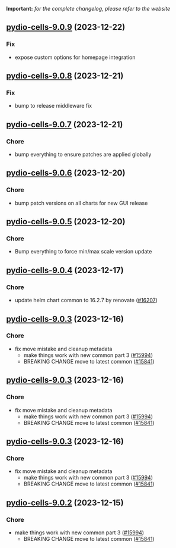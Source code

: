 **Important:**
*for the complete changelog, please refer to the website*




## [pydio-cells-9.0.9](https://github.com/truecharts/charts/compare/pydio-cells-9.0.8...pydio-cells-9.0.9) (2023-12-22)

### Fix

- expose custom options for homepage integration
  
  


## [pydio-cells-9.0.8](https://github.com/truecharts/charts/compare/pydio-cells-9.0.7...pydio-cells-9.0.8) (2023-12-21)

### Fix

- bump to release middleware fix
  
  


## [pydio-cells-9.0.7](https://github.com/truecharts/charts/compare/pydio-cells-9.0.6...pydio-cells-9.0.7) (2023-12-21)

### Chore

- bump everything to ensure patches are applied globally
  
  


## [pydio-cells-9.0.6](https://github.com/truecharts/charts/compare/pydio-cells-9.0.5...pydio-cells-9.0.6) (2023-12-20)

### Chore

- bump patch versions on all charts for new GUI release
  
  


## [pydio-cells-9.0.5](https://github.com/truecharts/charts/compare/pydio-cells-9.0.4...pydio-cells-9.0.5) (2023-12-20)

### Chore

- Bump everything to force min/max scale version update
  
  


## [pydio-cells-9.0.4](https://github.com/truecharts/charts/compare/pydio-cells-9.0.3...pydio-cells-9.0.4) (2023-12-17)

### Chore

- update helm chart common to 16.2.7 by renovate ([#16207](https://github.com/truecharts/charts/issues/16207))
  
  


## [pydio-cells-9.0.3](https://github.com/truecharts/charts/compare/pydio-cells-8.0.3...pydio-cells-9.0.3) (2023-12-16)

### Chore

- fix move mistake and cleanup metadata
  - make things work with new common part 3 ([#15994](https://github.com/truecharts/charts/issues/15994))
  - BREAKING CHANGE move to latest common ([#15841](https://github.com/truecharts/charts/issues/15841))
  
  


## [pydio-cells-9.0.3](https://github.com/truecharts/charts/compare/pydio-cells-8.0.3...pydio-cells-9.0.3) (2023-12-16)

### Chore

- fix move mistake and cleanup metadata
  - make things work with new common part 3 ([#15994](https://github.com/truecharts/charts/issues/15994))
  - BREAKING CHANGE move to latest common ([#15841](https://github.com/truecharts/charts/issues/15841))
  
  


## [pydio-cells-9.0.3](https://github.com/truecharts/charts/compare/pydio-cells-8.0.3...pydio-cells-9.0.3) (2023-12-16)

### Chore

- fix move mistake and cleanup metadata
  - make things work with new common part 3 ([#15994](https://github.com/truecharts/charts/issues/15994))
  - BREAKING CHANGE move to latest common ([#15841](https://github.com/truecharts/charts/issues/15841))
  
  


## [pydio-cells-9.0.2](https://github.com/truecharts/charts/compare/pydio-cells-8.0.3...pydio-cells-9.0.2) (2023-12-15)

### Chore

- make things work with new common part 3 ([#15994](https://github.com/truecharts/charts/issues/15994))
  - BREAKING CHANGE move to latest common ([#15841](https://github.com/truecharts/charts/issues/15841))
